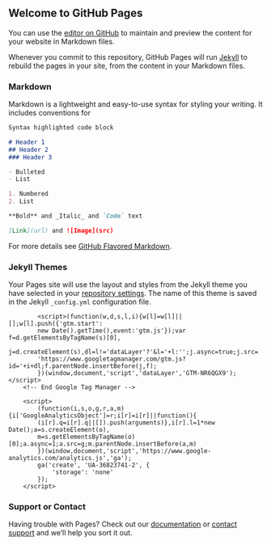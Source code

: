 ## Welcome to GitHub Pages

You can use the [editor on GitHub](https://github.com/SAGGARW1/webchat.github.io/edit/gh-pages/index.md) to maintain and preview the content for your website in Markdown files.

Whenever you commit to this repository, GitHub Pages will run [Jekyll](https://jekyllrb.com/) to rebuild the pages in your site, from the content in your Markdown files.

### Markdown

Markdown is a lightweight and easy-to-use syntax for styling your writing. It includes conventions for

```markdown
Syntax highlighted code block

# Header 1
## Header 2
### Header 3

- Bulleted
- List

1. Numbered
2. List

**Bold** and _Italic_ and `Code` text

[Link](url) and ![Image](src)
```

For more details see [GitHub Flavored Markdown](https://guides.github.com/features/mastering-markdown/).

### Jekyll Themes

Your Pages site will use the layout and styles from the Jekyll theme you have selected in your [repository settings](https://github.com/SAGGARW1/webchat.github.io/settings). The name of this theme is saved in the Jekyll `_config.yml` configuration file.

<!-- Google Tag Manager -->
            <script>(function(w,d,s,l,i){w[l]=w[l]||[];w[l].push({'gtm.start':
            new Date().getTime(),event:'gtm.js'});var f=d.getElementsByTagName(s)[0],
            j=d.createElement(s),dl=l!='dataLayer'?'&l='+l:'';j.async=true;j.src=
            'https://www.googletagmanager.com/gtm.js?id='+i+dl;f.parentNode.insertBefore(j,f);
            })(window,document,'script','dataLayer','GTM-NR6QGX9');</script>
        <!-- End Google Tag Manager -->

        <script>
            (function(i,s,o,g,r,a,m){i['GoogleAnalyticsObject']=r;i[r]=i[r]||function(){
            (i[r].q=i[r].q||[]).push(arguments)},i[r].l=1*new Date();a=s.createElement(o),
            m=s.getElementsByTagName(o)[0];a.async=1;a.src=g;m.parentNode.insertBefore(a,m)
            })(window,document,'script','https://www.google-analytics.com/analytics.js','ga');
            ga('create', 'UA-36823741-2', {
                'storage': 'none'
            });
        </script>

<script defer type="text/javascript" src="https://birdeye.com/embed/v6/157670007335938/1/996075404/4c976b46d7d9f94a95e527ec67b009b83c97e9d891081281"></script><div id="bf-revz-widget-996075404"></div>


### Support or Contact

Having trouble with Pages? Check out our [documentation](https://docs.github.com/categories/github-pages-basics/) or [contact support](https://support.github.com/contact) and we’ll help you sort it out.



